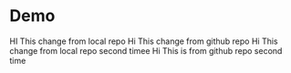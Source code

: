 # Demo
HI This change from local repo
Hi This change from github repo
Hi This change from local repo second timee 
Hi This is from github repo second time 
